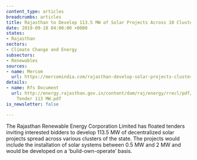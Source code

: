 ```yaml
---
content_type: articles
breadcrumbs: articles
title: Rajasthan to Develop 113.5 MW of Solar Projects Across 10 Clusters
date: 2019-09-18 04:00:00 +0000
states:
- Rajasthan
sectors:
- Climate Change and Energy
subsectors:
- Renewables
sources:
- name: Mercom
  url: https://mercomindia.com/rajasthan-develop-solar-projects-clusters/
details:
- name: Rfs Document
  url: http://energy.rajasthan.gov.in/content/dam/raj/energy/rrecl/pdf/Home Page/Solar
    Tender 113 MW.pdf
is_newsletter: false

---
```

The Rajasthan Renewable Energy Corporation Limited has floated tenders inviting interested bidders to develop 113.5 MW of decentralized solar projects spread across various clusters of the state. The projects would include the installation of solar systems between 0.5 MW and 2 MW and would be developed on a ‘build-own-operate’ basis.
